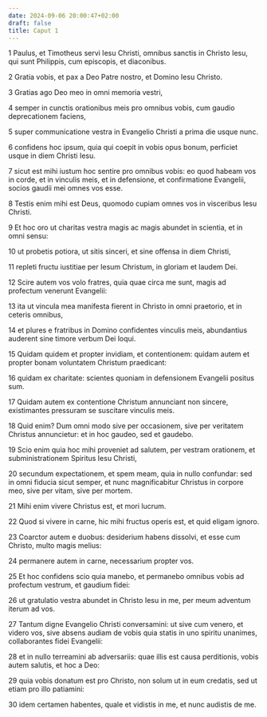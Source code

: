 ```yaml
---
date: 2024-09-06 20:00:47+02:00
draft: false
title: Caput 1
---
```





1 Paulus, et Timotheus servi Iesu Christi, omnibus sanctis in Christo Iesu, qui sunt Philippis, cum episcopis, et diaconibus.

2 Gratia vobis, et pax a Deo Patre nostro, et Domino Iesu Christo.

3 Gratias ago Deo meo in omni memoria vestri,

4 semper in cunctis orationibus meis pro omnibus vobis, cum gaudio deprecationem faciens,

5 super communicatione vestra in Evangelio Christi a prima die usque nunc.

6 confidens hoc ipsum, quia qui coepit in vobis opus bonum, perficiet usque in diem Christi Iesu.

7 sicut est mihi iustum hoc sentire pro omnibus vobis: eo quod habeam vos in corde, et in vinculis meis, et in defensione, et confirmatione Evangelii, socios gaudii mei omnes vos esse.

8 Testis enim mihi est Deus, quomodo cupiam omnes vos in visceribus Iesu Christi.

9 Et hoc oro ut charitas vestra magis ac magis abundet in scientia, et in omni sensu:

10 ut probetis potiora, ut sitis sinceri, et sine offensa in diem Christi,

11 repleti fructu iustitiae per Iesum Christum, in gloriam et laudem Dei.

12 Scire autem vos volo fratres, quia quae circa me sunt, magis ad profectum venerunt Evangelii:

13 ita ut vincula mea manifesta fierent in Christo in omni praetorio, et in ceteris omnibus,

14 et plures e fratribus in Domino confidentes vinculis meis, abundantius auderent sine timore verbum Dei loqui.

15 Quidam quidem et propter invidiam, et contentionem: quidam autem et propter bonam voluntatem Christum praedicant:

16 quidam ex charitate: scientes quoniam in defensionem Evangelii positus sum.

17 Quidam autem ex contentione Christum annunciant non sincere, existimantes pressuram se suscitare vinculis meis.

18 Quid enim? Dum omni modo sive per occasionem, sive per veritatem Christus annuncietur: et in hoc gaudeo, sed et gaudebo.

19 Scio enim quia hoc mihi proveniet ad salutem, per vestram orationem, et subministrationem Spiritus Iesu Christi,

20 secundum expectationem, et spem meam, quia in nullo confundar: sed in omni fiducia sicut semper, et nunc magnificabitur Christus in corpore meo, sive per vitam, sive per mortem.

21 Mihi enim vivere Christus est, et mori lucrum.

22 Quod si vivere in carne, hic mihi fructus operis est, et quid eligam ignoro.

23 Coarctor autem e duobus: desiderium habens dissolvi, et esse cum Christo, multo magis melius:

24 permanere autem in carne, necessarium propter vos.

25 Et hoc confidens scio quia manebo, et permanebo omnibus vobis ad profectum vestrum, et gaudium fidei:

26 ut gratulatio vestra abundet in Christo Iesu in me, per meum adventum iterum ad vos.

27 Tantum digne Evangelio Christi conversamini: ut sive cum venero, et videro vos, sive absens audiam de vobis quia statis in uno spiritu unanimes, collaborantes fidei Evangelii:

28 et in nullo terreamini ab adversariis: quae illis est causa perditionis, vobis autem salutis, et hoc a Deo:

29 quia vobis donatum est pro Christo, non solum ut in eum credatis, sed ut etiam pro illo patiamini:

30 idem certamen habentes, quale et vidistis in me, et nunc audistis de me.

